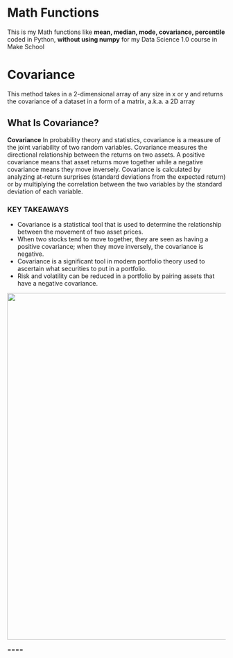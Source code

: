 # Math Functions
This is my Math functions like __mean, median, mode, covariance, percentile__ coded in Python, __without using numpy__ for my Data Science 1.0 course in Make School

# Covariance 
This method takes in a 2-dimensional array of any size in x or y and returns the covariance of a dataset in a form of a matrix, a.k.a. a 2D array

## What Is Covariance?
__Covariance__ In probability theory and statistics, covariance is a measure of the joint variability of two random variables. Covariance measures the directional relationship between the returns on two assets. A positive covariance means that asset returns move together while a negative covariance means they move inversely. Covariance is calculated by analyzing at-return surprises (standard deviations from the expected return) or by multiplying the correlation between the two variables by the standard deviation of each variable.

### KEY TAKEAWAYS
- Covariance is a statistical tool that is used to determine the relationship between the movement of two asset prices.
- When two stocks tend to move together, they are seen as having a positive covariance; when they move inversely, the covariance is negative.
- Covariance is a significant tool in modern portfolio theory used to ascertain what securities to put in a portfolio.
- Risk and volatility can be reduced in a portfolio by pairing assets that have a negative covariance.


<img src="https://github.com/SamuelFolledo/Math-Functions/blob/master/screenshots/covariance.png" width="800" height="800">


====